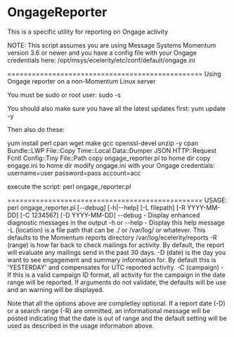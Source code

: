 # OngageReporter
This is a specific utility for reporting on Ongage activity 

NOTE: This script assumes you are using Message Systems Momentum version 3.6 or newer and you have a config file with your Ongage credentials here: /opt/msys/ecelerity/etc/conf/default/ongage.ini


================================================
Using Ongage reporter on a non-Momentum Linux server

You must be sudo or root user:
  sudo -s

You should also make sure you have all the latest updates first:
  yum update -y

Then also do these:

yum install perl cpan wget make gcc openssl-devel unzip -y
cpan Bundle::LWP File::Copy Time::Local Data::Dumper JSON HTTP::Request Fcntl Config::Tiny File::Path
copy ongage_reporter.pl to home dir
copy engage.ini to home dir
modify ongage.ini with your Ongage credentials:
  username=user
  password=pass
  account=acc

execute the script:
  perl ongage_reporter.pl 

================================================
USAGE: perl ongage_reporter.pl [--debug] [-h|--help] [-L filepath] [-R YYYY-MM-DD] [-C 1234567] [-D YYYY-MM-DD]
  --debug - Display enhanced diagnostic messages in the output 
  -h or --help  - Display this help message 
  -L (location) is a file path that can be ./ or /var/log/ or whatever. 
     This defaults to the Momentum reports directory /var/log/ecelerity/reports 
  -R (range) is how far back to check mailings for activity.
     By default, the report will evaluate any mailings send in the past 30 days. 
  -D (date) is the day you want to see engagement and summary information for.
    By default this is 'YESTERDAY' and compensates for UTC reported activity. 
  -C (campaign) - If this is a valid campaign ID format, all activity for the 
    campaign in the date range will be reported. 
  If arguments do not validate, the defaults will be use and an warning will be displayed. 


Note that all the options above are completley optional.  If a report date (-D) or a search range (-R) are ommitted, an informational message will be posted indicating that the date is out of range and the default setting will be used as described in the usage information above.

